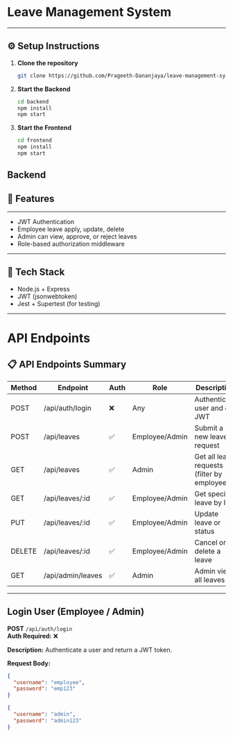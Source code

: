 # Leave Management System

---

## ⚙️ Setup Instructions

1. **Clone the repository**

   ```bash
   git clone https://github.com/Prageeth-Dananjaya/leave-management-system.git

   ```

2. **Start the Backend**

   ```bash
   cd backend
   npm install
   npm start

   ```

3. **Start the Frontend**
   ```bash
   cd frontend
   npm install
   npm start
   ```

## Backend

## 🚀 Features

---

- JWT Authentication
- Employee leave apply, update, delete
- Admin can view, approve, or reject leaves
- Role-based authorization middleware

---

## 🧩 Tech Stack

- Node.js + Express
- JWT (jsonwebtoken)
- Jest + Supertest (for testing)

---

# API Endpoints

## 📋 API Endpoints Summary

| Method | Endpoint              | Auth | Role        | Description                                 |
|--------|----------------------|------|------------|---------------------------------------------|
| POST   | /api/auth/login       | ❌   | Any        | Authenticate user and get JWT               |
| POST   | /api/leaves           | ✅   | Employee/Admin | Submit a new leave request                  |
| GET    | /api/leaves           | ✅   | Admin      | Get all leave requests (filter by employee) |
| GET    | /api/leaves/:id       | ✅   | Employee/Admin | Get specific leave by ID                   |
| PUT    | /api/leaves/:id       | ✅   | Employee/Admin | Update leave or status                      |
| DELETE | /api/leaves/:id       | ✅   | Employee/Admin | Cancel or delete a leave                     |
| GET    | /api/admin/leaves     | ✅   | Admin      | Admin view all leaves                        |


---

## Login User (Employee / Admin)

**POST** `/api/auth/login`  
**Auth Required:** ❌  

**Description:** Authenticate a user and return a JWT token.

**Request Body:**

```json
{
  "username": "employee",
  "password": "emp123"
}
```

```json
{
  "username": "admin",
  "password": "admin123"
}